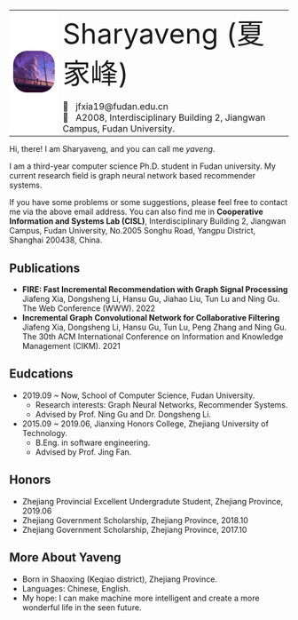 <html><body>
<table frame=void rules="none" border-top="0px">
  <tr>
    <td align='center' style="background-color:#FFFFFF">
      <img src='pic/photo.jpg' style="zoom:25%;border-radius:100px;">
    </td>
    <td>
      <div  style='font-size:50px'>Sharyaveng (夏 家峰)</div>
      <br>
      <div style='font-size:16px'>📧&nbsp;&nbsp;&nbsp;jfxia19@fudan.edu.cn<br>🏢 &nbsp;&nbsp;A2008, Interdisciplinary Building 2, Jiangwan Campus, Fudan University.</div>
    </td>
  </tr>
</table>
</body></html>

Hi, there! I am Sharyaveng, and you can call me *yaveng*. 

I am a third-year computer science Ph.D. student in Fudan university. My current research field is graph neural network based recommender systems.

If you have some problems or some suggestions, please feel free to contact me via the above email address. You can also find me in **Cooperative Information and Systems Lab (CISL)**, Interdisciplinary Building 2, Jiangwan Campus, Fudan University, No.2005 Songhu Road, Yangpu District, Shanghai 200438, China.



## Publications

* **FIRE: Fast Incremental Recommendation with Graph Signal Processing**\
  Jiafeng Xia, Dongsheng Li, Hansu Gu, Jiahao Liu, Tun Lu and Ning Gu.\
  The Web Conference (WWW). 2022 
* **Incremental Graph Convolutional Network for Collaborative Filtering**\
  Jiafeng Xia, Dongsheng Li, Hansu Gu, Tun Lu, Peng Zhang and Ning Gu.\
  The 30th ACM International Conference on Information and Knowledge Management (CIKM). 2021 



## Eudcations

* 2019.09 ~ Now, School of Computer Science, Fudan University.
  * Research interests: Graph Neural Networks, Recommender Systems.
  * Advised by Prof. Ning Gu and Dr. Dongsheng Li.
* 2015.09 ~ 2019.06, Jianxing Honors College, Zhejiang University of Technology.
  * B.Eng. in software engineering.
  * Advised by Prof. Jing Fan.



## Honors

* Zhejiang Provincial Excellent Undergradute Student, Zhejiang Province, 2019.06
* Zhejiang Government Scholarship, Zhejiang Province, 2018.10
* Zhejiang Government Scholarship, Zhejiang Province, 2017.10



## More About Yaveng

* Born in Shaoxing (Keqiao district), Zhejiang Province.
* Languages: Chinese, English.
* My hope: I can make machine more intelligent and create a more  wonderful life in the seen future.
